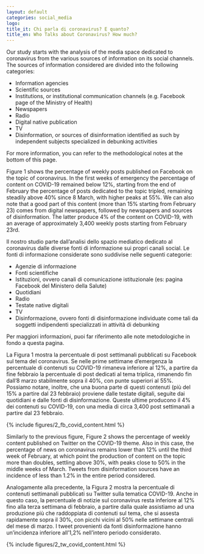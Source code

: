 ```yaml
---
layout: default
categories: social_media
logo:
title_it: Chi parla di coronavirus? E quanto?
title_en: Who Talks about Coronavirus? How much?
---
```


<div class="en">
	<p>
	Our study starts with the analysis of the media space dedicated to coronavirus from the various sources of information on its social channels. The sources of information considered are divided into the following categories:
	</p>
	<p>
	<ul>
		<li> Information agencies </li>
		<li> Scientific sources </li>
		<li> Institutions, or institutional communication channels (e.g. Facebook page of the Ministry of Health) </li>
		<li> Newspapers </li>
		<li> Radio </li>
		<li> Digital native publication </li>
		<li> TV </li>
		<li> Disinformation, or sources of disinformation identified as such by independent subjects specialized in debunking activities </li>
	</ul>
	</p>
	<p>
	For more information, you can refer to the methodological notes at the bottom of this page.
	</p>
	<p>
	Figure 1 shows the percentage of weekly posts published on Facebook on the topic of coronavirus. In the first weeks of emergency the percentage of content on COVID-19 remained below 12%, starting from the end of February the percentage of posts dedicated to the topic tripled, remaining steadily above 40% since 8 March, with higher peaks at 55%. We can also note that a good part of this content (more than 15% starting from February 23) comes from digital newspapers, followed by newspapers and sources of disinformation. The latter produce 4% of the content on COVID-19, with an average of approximately 3,400 weekly posts starting from February 23rd.
	</p>
</div>

<div class="it">
	<p>
	Il nostro studio parte dall’analisi dello spazio mediatico dedicato al coronavirus dalle diverse fonti di informazione sui propri canali social. Le fonti di informazione considerate sono suddivise nelle seguenti categorie:
	</p>
	<p>
	<ul>
		<li>Agenzie di informazione</li>
		<li>Fonti scientifiche</li>
		<li>Istituzioni, ovvero canali di comunicazione istituzionale (es: pagina Facebook del Ministero della Salute)</li>
		<li>Quotidiani</li>
		<li>Radio</li>
		<li>Testate native digitali</li>	
		<li>TV</li>
		<li>Disinformazione, ovvero fonti di disinformazione individuate come tali da soggetti indipendenti specializzati in attività di debunking</li>
	</ul>
	</p>
	<p>
	Per maggiori informazioni, puoi far riferimento alle note metodologiche in fondo a questa pagina.
	</p>
	<p>
	La Figura 1 mostra la percentuale di post settimanali pubblicati su Facebook sul tema del coronavirus. Se nelle prime settimane d’emergenza la percentuale di contenuti su COVID-19 rimaneva inferiore al 12%, a partire da fine febbraio la percentuale di post dedicati al tema triplica, rimanendo fin dall’8 marzo stabilmente sopra il 40%, con punte superiori al 55%.  Possiamo notare, inoltre, che una buona parte di questi contenuti (più del 15% a partire dal 23 febbraio) proviene dalle testate digitali, seguite dai quotidiani e dalle fonti di disinformazione. Queste ultime producono il 4% dei contenuti su COVID-19, con una media di circa 3,400 post settimanali a partire dal 23 febbraio.
	</p>
</div>

<div class="w3-white w3-card-4 w3-center">
    {% include figures/2_fb_covid_content.html %}
</div>

<div class="en">
	<p>
	Similarly to the previous figure, Figure 2 shows the percentage of weekly content published on Twitter on the COVID-19 theme. Also in this case, the percentage of news on coronavirus remains lower than 12% until the third week of February, at which point the production of content on the topic more than doubles, settling above 30%, with peaks close to 50% in the middle weeks of March. Tweets from disinformation sources have an incidence of less than 1.2% in the entire period considered.
	</p>
</div>

<div class="it">
	<p>
	Analogamente alla precedente, la Figura 2 mostra la percentuale di contenuti settimanali pubblicati su Twitter sulla tematica COVID-19. Anche in questo caso, la percentuale di notizie sul coronavirus resta inferiore al 12% fino alla terza settimana di febbraio, a partire dalla quale assistiamo ad una produzione più che raddoppiata di contenuti sul tema, che si assesta rapidamente sopra il 30%, con picchi vicini al 50% nelle settimane centrali del mese di marzo. I tweet provenienti da fonti disinformazione hanno un’incidenza inferiore all’1,2% nell’intero periodo considerato. 
	</p>
</div>

<div class="w3-white w3-card-4 w3-center">
    {% include figures/2_tw_covid_content.html %}
</div>

